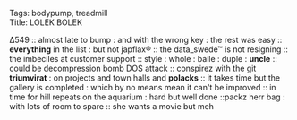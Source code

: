 Tags: bodypump, treadmill  
Title: LOLEK BOLEK
  
∆549 :: almost late to bump : and with the wrong key : the rest was easy :: **everything** in the list : but not japflax® :: the data_swede™ is not resigning :: the imbeciles at customer support :: style : whole : baile : duple : **uncle** :: could be decompression bomb DOS attack :: conspirez with the git **triumvirat** : on projects and town halls and **polacks** :: it takes time but the gallery is completed : which by no means mean it can't be improved :: in time for hill repeats on the aquarium : hard but well done ::packz herr bag : with lots of room to spare :: she wants a movie but meh  
<!--stackedit_dataeyJoaXN0b3J5IjpbODIxNjkz MTE5XX0X0=
-->